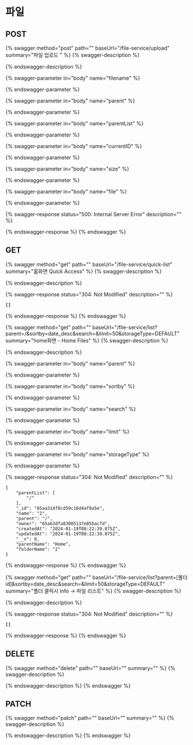 # 파일

## POST

{% swagger method="post" path="" baseUrl="/file-service/upload" summary="파일 업로드 " %}
{% swagger-description %}

{% endswagger-description %}

{% swagger-parameter in="body" name="filename" %}

{% endswagger-parameter %}

{% swagger-parameter in="body" name="parent" %}

{% endswagger-parameter %}

{% swagger-parameter in="body" name="parentList" %}

{% endswagger-parameter %}

{% swagger-parameter in="body" name="currentID" %}

{% endswagger-parameter %}

{% swagger-parameter in="body" name="size" %}

{% endswagger-parameter %}

{% swagger-parameter in="body" name="file" %}

{% endswagger-parameter %}

{% swagger-response status="500: Internal Server Error" description="" %}

{% endswagger-response %}
{% endswagger %}

## **GET**

{% swagger method="get" path="" baseUrl="/file-service/quick-list" summary="홈화면 Quick Access" %}
{% swagger-description %}

{% endswagger-description %}

{% swagger-response status="304: Not Modified" description="" %}
<pre><code><strong>[]
</strong></code></pre>
{% endswagger-response %}
{% endswagger %}

{% swagger method="get" path="" baseUrl="/file-service/list?parent=/&sortby=date_desc&search=&limit=50&storageType=DEFAULT" summary="home화면 - Home Files" %}
{% swagger-description %}

{% endswagger-description %}

{% swagger-parameter in="body" name="parent" %}

{% endswagger-parameter %}

{% swagger-parameter in="body" name="sortby" %}

{% endswagger-parameter %}

{% swagger-parameter in="body" name="search" %}

{% endswagger-parameter %}

{% swagger-parameter in="body" name="limit" %}

{% endswagger-parameter %}

{% swagger-parameter in="body" name="storageType" %}

{% endswagger-parameter %}

{% swagger-response status="304: Not Modified" description="" %}
```
{
    "parentList": [
        "/"
    ],
    "_id": "65aa314f8cd59c16d4af9a5e",
    "name": "2",
    "parent": "/",
    "owner": "65a63dfa83005137e85bacfd",
    "createdAt": "2024-01-19T08:22:39.075Z",
    "updatedAt": "2024-01-19T08:22:39.075Z",
    "__v": 0,
    "parentName": "Home",
    "folderName": "2"
}
```
{% endswagger-response %}
{% endswagger %}

{% swagger method="get" path="" baseUrl="/file-service/list?parent=[폴더id]&sortby=date_desc&search=&limit=50&storageType=DEFAULT" summary="폴더 클릭시 info -> 파일 리스트" %}
{% swagger-description %}

{% endswagger-description %}

{% swagger-response status="304: Not Modified" description="" %}
<pre><code><strong>[]
</strong></code></pre>
{% endswagger-response %}
{% endswagger %}

## DELETE

{% swagger method="delete" path="" baseUrl="" summary="" %}
{% swagger-description %}

{% endswagger-description %}
{% endswagger %}

## **PATCH**

{% swagger method="patch" path="" baseUrl="" summary="" %}
{% swagger-description %}

{% endswagger-description %}
{% endswagger %}
